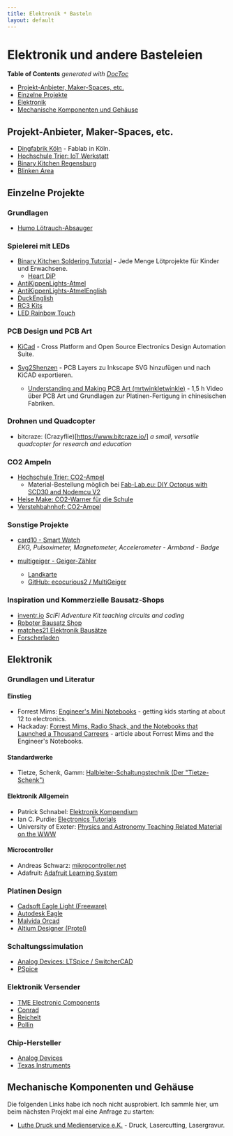 ```yaml
---
title: Elektronik * Basteln
layout: default
---
```

# Elektronik und andere Basteleien

<!-- START doctoc generated TOC please keep comment here to allow auto update -->
<!-- DON'T EDIT THIS SECTION, INSTEAD RE-RUN doctoc TO UPDATE -->
**Table of Contents**  *generated with [DocToc](https://github.com/thlorenz/doctoc)*

- [Projekt-Anbieter, Maker-Spaces, etc.](#projekt-anbieter-maker-spaces-etc)
- [Einzelne Projekte](#einzelne-projekte)
- [Elektronik](#elektronik)
- [Mechanische Komponenten und Gehäuse](#mechanische-komponenten-und-geh%C3%A4use)

<!-- END doctoc generated TOC please keep comment here to allow auto update -->

## Projekt-Anbieter, Maker-Spaces, etc.

- [Dingfabrik Köln](https://dingfabrik.de/) - Fablab in Köln.
- [Hochschule Trier: IoT Werkstatt](https://www.umwelt-campus.de/forschung/projekte/iot-werkstatt)
- [Binary Kitchen Regensburg](https://www.binary-kitchen.de/)
- [Blinken Area](https://wiki.blinkenarea.org/index.php/Main_Page)

## Einzelne Projekte

### Grundlagen

- [Humo Lötrauch-Absauger](https://github.com/marove2000/humo)

### Spielerei mit LEDs

- [Binary Kitchen Soldering Tutorial](https://github.com/Binary-Kitchen/SolderingTutorial) - Jede Menge Lötprojekte für Kinder und Erwachsene.
  - [Heart DiP](https://github.com/Binary-Kitchen/SolderingTutorial/tree/master/HeartDIP)
- [AntiKippenLights-Atmel](https://wiki.blinkenarea.org/index.php/AntiKippenLights-Atmel)
- [AntiKippenLights-AtmelEnglish](https://wiki.blinkenarea.org/index.php/AntiKippenLights-AtmelEnglish)
- [DuckEnglish](https://wiki.blinkenarea.org/index.php/DuckEnglish)
- [RC3 Kits](https://wiki.blinkenarea.org/index.php/RC3-Kits)
- [LED Rainbow Touch](https://github.com/orithena/Lamp_Simple1Button)

### PCB Design und PCB Art

- [KiCad](https://www.kicad.org/) - Cross Platform and Open Source Electronics Design Automation Suite.

- [Svg2Shenzen](https://github.com/badgeek/svg2shenzhen) - PCB Layers zu Inkscape SVG hinzufügen und nach KiCAD exportieren.
  - [Understanding and Making PCB Art (mrtwinkletwinkle)](https://www.youtube.com/watch?v=Sbkvza8cKQE) - 1,5 h Video über PCB Art und Grundlagen zur Platinen-Fertigung in chinesischen Fabriken.

### Drohnen und Quadcopter

- bitcraze: (Crazyflie)[https://www.bitcraze.io/] *a small, versatile quadcopter for research and education*

### CO2 Ampeln

- [Hochschule Trier: CO2-Ampel](https://www.umwelt-campus.de/forschung/projekte/iot-werkstatt/ideen-zur-corona-krise)
  - Material-Bestellung möglich bei [Fab-Lab.eu: DIY Octopus with SCD30 and Nodemcu V2](https://www.tindie.com/products/FabLab/diy-octopus-with-scd30-and-nodemcu-v2/)
- [Heise Make: CO2-Warner für die Schule](https://www.heise.de/select/make/2020/5/2022015381334973804)
- [Verstehbahnhof: CO2-Ampel](https://civilize.it/t/co2-ampel-verstehbahnhof/342)

### Sonstige Projekte

- [card10 - Smart Watch](https://card10.badge.events.ccc.de/)<br>*EKG, Pulsoximeter, Magnetometer, Accelerometer - Armband - Badge*

- [multigeiger - Geiger-Zähler](https://ecocurious.de/projekte/multigeiger-2/)
  - [Landkarte](https://ecocurious.de/multigeiger-karte/)
  - [GitHub: ecocurious2 / MultiGeiger](https://github.com/ecocurious2/MultiGeiger)

### Inspiration und Kommerzielle Bausatz-Shops

- [inventr.io](https://inventr.io) *SciFi Adventure Kit teaching circuits and coding*
- [Roboter Bausatz Shop](https://www.roboter-bausatz.de/diy-elektronik/bausaetze/elektronik-bausaetze/)
- [matches21 Elektronik Bausätze](https://www.matches21.de/spielen-basteln/bausaetze-bastelsets/elektronik/)
- [Forscherladen](https://www.forscherladen.de/velleman-mini-kit-mk172-sound-led-stern::697-840500.html)

## Elektronik

### Grundlagen und Literatur

#### Einstieg

- Forrest Mims: [Engineer's Mini Notebooks](http://www.forrestmims.com/engineers_mini_notebook.html) - getting kids starting at about 12 to electronics.
- Hackaday: [Forrest Mims, Radio Shack, and the Notebooks that Launched a Thousand Carreers](https://hackaday.com/2017/01/18/forrest-mims-radio-shack-and-the-notebooks-that-launched-a-thousand-careers/#more-238011) - article about Forrest Mims and the Engineer's Notebooks.
#### Standardwerke

- Tietze, Schenk, Gamm: [Halbleiter-Schaltungstechnik (Der "Tietze-Schenk")](http://www.tietze-schenk.de)

#### Elektronik Allgemein

- Patrick Schnabel: [Elektronik Kompendium](https://www.elektronik-kompendium.de/)
- Ian C. Purdie: [Electronics Tutorials](https://www.electronics-tutorials.com)
- University of Exeter: [Physics and Astronomy Teaching Related Material on the WWW](http://newton.ex.ac.uk/teaching/CDHW/)

#### Microcontroller

- Andreas Schwarz: [mikrocontroller.net](https://www.mikrocontroller.net/)
- Adafruit: [Adafruit Learning System](https://learn.adafruit.com)

### Platinen Design

* [Cadsoft Eagle Light (Freeware)](http://ftp.cadsoft.de/freeware.htm)
* [Autodesk Eagle](https://www.autodesk.de/products/eagle/overview)
* [Malvida Orcad](https://orcad.de.malavida.com)
* [Altium Designer (Protel)](https://www.altium.com/de/solution/protel-pcb)

### Schaltungssimulation

* [Analog Devices: LTSpice / SwitcherCAD](https://www.analog.com/en/design-center/design-tools-and-calculators/ltspice-simulator.html)
* [PSpice](https://www.pspice.com)

### Elektronik Versender

* [TME Electronic Components](https://www.tme.eu/de/)
* [Conrad](https://www.conrad.de)
* [Reichelt](https://www.reichelt.de)
* [Pollin](https://www.pollin.de)

### Chip-Hersteller

* [Analog Devices](https://www.analog.com/en/index.html)
* [Texas Instruments](https://www.ti.com)

## Mechanische Komponenten und Gehäuse

Die folgenden Links habe ich noch  nicht ausprobiert. Ich sammle hier, um beim nächsten Projekt mal eine Anfrage zu starten:

* [Luthe Druck und Medienservice e.K.](https://www.luthe-druck.de/laser-cutting) - Druck, Lasercutting, Lasergravur.
